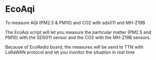 # EcoAqi
To measure AQI (PM2.5 &amp; PM10) and CO2 with sds011 and MH-Z19B

The EcoAqi script will let you measure the particular matter (PM2.5 and PM10) with the SDS011 sensor and the CO2 with the MH-Z19B sensors.

Because of EcoRadio board, the measures will be send to TTN with LoRaWAN protocol and let you monitor the situation in real time
